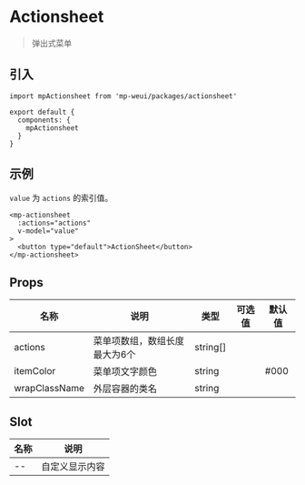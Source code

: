 # Actionsheet

> 弹出式菜单

## 引入

    import mpActionsheet from 'mp-weui/packages/actionsheet'

    export default {
      components: {
        mpActionsheet
      }
    }

## 示例

`value` 为 `actions` 的索引值。

    <mp-actionsheet
      :actions="actions"
      v-model="value"
    >
      <button type="default">ActionSheet</button>
    </mp-actionsheet>

## Props

名称 | 说明 | 类型 | 可选值 | 默认值
-- | -- | -- | -- | --
actions | 菜单项数组，数组长度最大为6个 | string[] |  |
itemColor | 菜单项文字颜色 | string  |  | #000
wrapClassName | 外层容器的类名 | string  |  |

## Slot

名称 | 说明 |
-- | -- |
-- | 自定义显示内容
